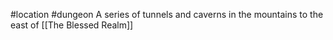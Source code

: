 #location #dungeon
A series of tunnels and caverns in the mountains to the east of [[The Blessed Realm]]
